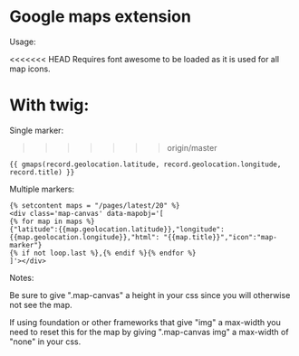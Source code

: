 Google maps extension
================================

Usage:

<<<<<<< HEAD
Requires font awesome to be loaded as it is used for all map icons.

With twig: 
=======
Single marker: 
>>>>>>> origin/master

    {{ gmaps(record.geolocation.latitude, record.geolocation.longitude, record.title) }}

Multiple markers:

    {% setcontent maps = "/pages/latest/20" %}
    <div class='map-canvas' data-mapobj='[
    {% for map in maps %}
    {"latitude":{{map.geolocation.latitude}},"longitude":{{map.geolocation.longitude}},"html": "{{map.title}}","icon":"map-marker"}
    {% if not loop.last %},{% endif %}{% endfor %}
    ]'></div>

Notes:

Be sure to give ".map-canvas" a height in your css since you will otherwise not see the map.

If using foundation or other frameworks that give "img" a max-width you need to reset this for the map by giving ".map-canvas img" a max-width of "none" in your css.

